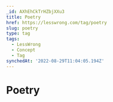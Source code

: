 ```yaml
---
_id: AXhEhCkTrHZbjXXu3
title: Poetry
href: https://lesswrong.com/tag/poetry
slug: poetry
type: tag
tags:
  - LessWrong
  - Concept
  - Tag
synchedAt: '2022-08-29T11:04:05.194Z'
---
```

# Poetry

